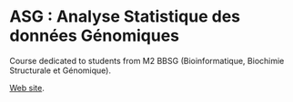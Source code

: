 # ASG : Analyse Statistique des données Génomiques
Course dedicated to students from M2 BBSG (Bioinformatique, Biochimie Structurale et Génomique).

[Web site](https://dputhier.github.io/ASG/).
